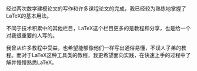 经过两次数学建模论文的写作和许多课程论文的完成，我已经较为熟练地掌握了LaTeX的基本用法。

不同于技术积累中的其他栏目，LaTeX这个栏目更多的是教程和分享，也是给一个对我很重要的人写的。

我曾从许多教程中受益，也希望能够像他们一样写出通俗易懂，不误人子弟的教程。而对于LaTeX这种工具类的教程，我更希望面向实践，在快速上手的过程中了解并慢慢熟悉LaTeX。